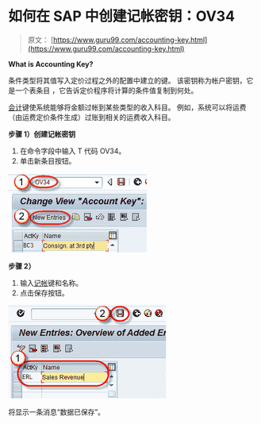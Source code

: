 # 如何在 SAP 中创建记帐密钥：OV34

> 原文： [https://www.guru99.com/accounting-key.html](https://www.guru99.com/accounting-key.html)

**What is Accounting Key?**

条件类型将其值写入定价过程之外的配置中建立的键。 该密钥称为帐户密钥，它是一个表条目 ，它告诉定价程序将计算的条件值复制到何处。

[会计](/accounting.html)键使系统能够将金额过帐到某些类型的收入科目。 例如，系统可以将运费（由运费定价条件生成）过账到相关的运费收入科目。

**步骤 1）创建记帐密钥**

1.  在命令字段中输入 T 代码 OV34。
2.  单击新条目按钮。

![How to create Accounting Key in SAP: OV34](img/7d20b0c7eaf6ff3bf4f70c6be305317a.png)

**步骤 2）**

1.  输入[记帐](/accounting.html)键和名称。
2.  点击保存按钮。

![How to create Accounting Key in SAP: OV34](img/db654d364fdeb5e2979e89267c236576.png)

将显示一条消息“数据已保存”。